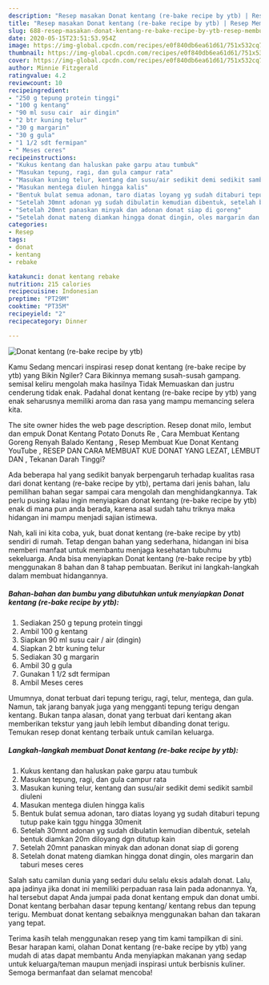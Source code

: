 ```yaml
---
description: "Resep masakan Donat kentang (re-bake recipe by ytb) | Resep Membuat Donat kentang (re-bake recipe by ytb) Yang Mudah Dan Praktis"
title: "Resep masakan Donat kentang (re-bake recipe by ytb) | Resep Membuat Donat kentang (re-bake recipe by ytb) Yang Mudah Dan Praktis"
slug: 688-resep-masakan-donat-kentang-re-bake-recipe-by-ytb-resep-membuat-donat-kentang-re-bake-recipe-by-ytb-yang-mudah-dan-praktis
date: 2020-05-15T23:51:53.954Z
image: https://img-global.cpcdn.com/recipes/e0f840db6ea61d61/751x532cq70/donat-kentang-re-bake-recipe-by-ytb-foto-resep-utama.jpg
thumbnail: https://img-global.cpcdn.com/recipes/e0f840db6ea61d61/751x532cq70/donat-kentang-re-bake-recipe-by-ytb-foto-resep-utama.jpg
cover: https://img-global.cpcdn.com/recipes/e0f840db6ea61d61/751x532cq70/donat-kentang-re-bake-recipe-by-ytb-foto-resep-utama.jpg
author: Minnie Fitzgerald
ratingvalue: 4.2
reviewcount: 10
recipeingredient:
- "250 g tepung protein tinggi"
- "100 g kentang"
- "90 ml susu cair  air dingin"
- "2 btr kuning telur"
- "30 g margarin"
- "30 g gula"
- "1 1/2 sdt fermipan"
- " Meses ceres"
recipeinstructions:
- "Kukus kentang dan haluskan pake garpu atau tumbuk"
- "Masukan tepung, ragi, dan gula campur rata"
- "Masukan kuning telur, kentang dan susu/air sedikit demi sedikit sambil diuleni"
- "Masukan mentega diulen hingga kalis"
- "Bentuk bulat semua adonan, taro diatas loyang yg sudah ditaburi tepung tutup pake kain tggu hingga 30menit"
- "Setelah 30mnt adonan yg sudah dibulatin kemudian dibentuk, setelah bentuk diamkan 20m diloyang dgn ditutup kain"
- "Setelah 20mnt panaskan minyak dan adonan donat siap di goreng"
- "Setelah donat mateng diamkan hingga donat dingin, oles margarin dan taburi meses ceres"
categories:
- Resep
tags:
- donat
- kentang
- rebake

katakunci: donat kentang rebake 
nutrition: 215 calories
recipecuisine: Indonesian
preptime: "PT29M"
cooktime: "PT35M"
recipeyield: "2"
recipecategory: Dinner

---
```



![Donat kentang (re-bake recipe by ytb)](https://img-global.cpcdn.com/recipes/e0f840db6ea61d61/751x532cq70/donat-kentang-re-bake-recipe-by-ytb-foto-resep-utama.jpg)

Kamu Sedang mencari inspirasi resep donat kentang (re-bake recipe by ytb) yang Bikin Ngiler? Cara Bikinnya memang susah-susah gampang. semisal keliru mengolah maka hasilnya Tidak Memuaskan dan justru cenderung tidak enak. Padahal donat kentang (re-bake recipe by ytb) yang enak seharusnya memiliki aroma dan rasa yang mampu memancing selera kita.

The site owner hides the web page description. Resep donat milo, lembut dan empuk Donat Kentang Potato Donuts Re , Cara Membuat Kentang Goreng Renyah Balado Kentang , Resep Membuat Kue Donat Kentang YouTube , RESEP DAN CARA MEMBUAT KUE DONAT YANG LEZAT, LEMBUT DAN , Tekanan Darah Tinggi?

Ada beberapa hal yang sedikit banyak berpengaruh terhadap kualitas rasa dari donat kentang (re-bake recipe by ytb), pertama dari jenis bahan, lalu pemilihan bahan segar sampai cara mengolah dan menghidangkannya. Tak perlu pusing kalau ingin menyiapkan donat kentang (re-bake recipe by ytb) enak di mana pun anda berada, karena asal sudah tahu triknya maka hidangan ini mampu menjadi sajian istimewa.


Nah, kali ini kita coba, yuk, buat donat kentang (re-bake recipe by ytb) sendiri di rumah. Tetap dengan bahan yang sederhana, hidangan ini bisa memberi manfaat untuk membantu menjaga kesehatan tubuhmu sekeluarga. Anda bisa menyiapkan Donat kentang (re-bake recipe by ytb) menggunakan 8 bahan dan 8 tahap pembuatan. Berikut ini langkah-langkah dalam membuat hidangannya.

<!--inarticleads1-->

##### Bahan-bahan dan bumbu yang dibutuhkan untuk menyiapkan Donat kentang (re-bake recipe by ytb):

1. Sediakan 250 g tepung protein tinggi
1. Ambil 100 g kentang
1. Siapkan 90 ml susu cair / air (dingin)
1. Siapkan 2 btr kuning telur
1. Sediakan 30 g margarin
1. Ambil 30 g gula
1. Gunakan 1 1/2 sdt fermipan
1. Ambil  Meses ceres


Umumnya, donat terbuat dari tepung terigu, ragi, telur, mentega, dan gula. Namun, tak jarang banyak juga yang mengganti tepung terigu dengan kentang. Bukan tanpa alasan, donat yang terbuat dari kentang akan memberikan tekstur yang jauh lebih lembut dibanding donat terigu. Temukan resep donat kentang terbaik untuk camilan keluarga. 

<!--inarticleads2-->

##### Langkah-langkah membuat Donat kentang (re-bake recipe by ytb):

1. Kukus kentang dan haluskan pake garpu atau tumbuk
1. Masukan tepung, ragi, dan gula campur rata
1. Masukan kuning telur, kentang dan susu/air sedikit demi sedikit sambil diuleni
1. Masukan mentega diulen hingga kalis
1. Bentuk bulat semua adonan, taro diatas loyang yg sudah ditaburi tepung tutup pake kain tggu hingga 30menit
1. Setelah 30mnt adonan yg sudah dibulatin kemudian dibentuk, setelah bentuk diamkan 20m diloyang dgn ditutup kain
1. Setelah 20mnt panaskan minyak dan adonan donat siap di goreng
1. Setelah donat mateng diamkan hingga donat dingin, oles margarin dan taburi meses ceres


Salah satu camilan dunia yang sedari dulu selalu eksis adalah donat. Lalu, apa jadinya jika donat ini memiliki perpaduan rasa lain pada adonannya. Ya, hal tersebut dapat Anda jumpai pada donat kentang empuk dan donat umbi. Donat kentang berbahan dasar tepung kentang/ kentang rebus dan tepung terigu. Membuat donat kentang sebaiknya menggunakan bahan dan takaran yang tepat. 

Terima kasih telah menggunakan resep yang tim kami tampilkan di sini. Besar harapan kami, olahan Donat kentang (re-bake recipe by ytb) yang mudah di atas dapat membantu Anda menyiapkan makanan yang sedap untuk keluarga/teman maupun menjadi inspirasi untuk berbisnis kuliner. Semoga bermanfaat dan selamat mencoba!
